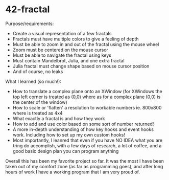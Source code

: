 # 42-fractal

Purpose/requirements:
- Create a visual representation of a few fractals
- Fractals must have multiple colors to give a feeling of depth
- Must be able to zoom in and out of the fractal using the mouse wheel
- Zoom must be centered on the mouse cursor
- Must be able to navigate the fractal using keys
- Must contain Mandelbrot, Julia, and one extra fractal
- Julia fractal must change shape based on mouse cursor position
- And of course, no leaks

What I learned (so much!):
- How to translate a complex plane onto an XWindow (for XWindows the top left corner is treated as (0,0)
where as for a complex plane (0,0) is the center of the window)
- How to scale or 'flatten' a resolution to workable numbers ie. 800x800 where is treated as 4x4
- What exactly a fractal is and how they work
- How to add and use color based on some sort of number returned!
- A more in-depth understanding of how key hooks and event hooks work. Including how to set up my own custom hooks!
- Most importantly, I leanred that even if you have NO IDEA what you are tring do accomplish, with a few days of research, a lot of coffee, and a good basic design plan you can program anything

Overall this has been my favorite project so far. It was the most I have been taken out of my comfort zone (as far as programming goes), and after long hours of work I have a working program that I am very proud of.
